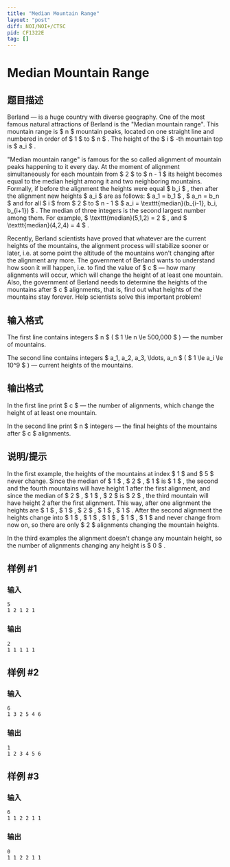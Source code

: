 ```yaml
---
title: "Median Mountain Range"
layout: "post"
diff: NOI/NOI+/CTSC
pid: CF1322E
tag: []
---
```


# Median Mountain Range

## 题目描述

Berland — is a huge country with diverse geography. One of the most famous natural attractions of Berland is the "Median mountain range". This mountain range is $ n $ mountain peaks, located on one straight line and numbered in order of $ 1 $ to $ n $ . The height of the $ i $ -th mountain top is $ a_i $ .

"Median mountain range" is famous for the so called alignment of mountain peaks happening to it every day. At the moment of alignment simultaneously for each mountain from $ 2 $ to $ n - 1 $ its height becomes equal to the median height among it and two neighboring mountains. Formally, if before the alignment the heights were equal $ b_i $ , then after the alignment new heights $ a_i $ are as follows: $ a_1 = b_1 $ , $ a_n = b_n $ and for all $ i $ from $ 2 $ to $ n - 1 $ $ a_i = \texttt{median}(b_{i-1}, b_i, b_{i+1}) $ . The median of three integers is the second largest number among them. For example, $ \texttt{median}(5,1,2) = 2 $ , and $ \texttt{median}(4,2,4) = 4 $ .

Recently, Berland scientists have proved that whatever are the current heights of the mountains, the alignment process will stabilize sooner or later, i.e. at some point the altitude of the mountains won't changing after the alignment any more. The government of Berland wants to understand how soon it will happen, i.e. to find the value of $ c $ — how many alignments will occur, which will change the height of at least one mountain. Also, the government of Berland needs to determine the heights of the mountains after $ c $ alignments, that is, find out what heights of the mountains stay forever. Help scientists solve this important problem!

## 输入格式

The first line contains integers $ n $ ( $ 1 \le n \le 500\,000 $ ) — the number of mountains.

The second line contains integers $ a_1, a_2, a_3, \ldots, a_n $ ( $ 1 \le a_i \le 10^9 $ ) — current heights of the mountains.

## 输出格式

In the first line print $ c $ — the number of alignments, which change the height of at least one mountain.

In the second line print $ n $ integers — the final heights of the mountains after $ c $ alignments.

## 说明/提示

In the first example, the heights of the mountains at index $ 1 $ and $ 5 $ never change. Since the median of $ 1 $ , $ 2 $ , $ 1 $ is $ 1 $ , the second and the fourth mountains will have height 1 after the first alignment, and since the median of $ 2 $ , $ 1 $ , $ 2 $ is $ 2 $ , the third mountain will have height 2 after the first alignment. This way, after one alignment the heights are $ 1 $ , $ 1 $ , $ 2 $ , $ 1 $ , $ 1 $ . After the second alignment the heights change into $ 1 $ , $ 1 $ , $ 1 $ , $ 1 $ , $ 1 $ and never change from now on, so there are only $ 2 $ alignments changing the mountain heights.

In the third examples the alignment doesn't change any mountain height, so the number of alignments changing any height is $ 0 $ .

## 样例 #1

### 输入

```
5
1 2 1 2 1
```

### 输出

```
2
1 1 1 1 1
```

## 样例 #2

### 输入

```
6
1 3 2 5 4 6
```

### 输出

```
1
1 2 3 4 5 6
```

## 样例 #3

### 输入

```
6
1 1 2 2 1 1
```

### 输出

```
0
1 1 2 2 1 1
```

